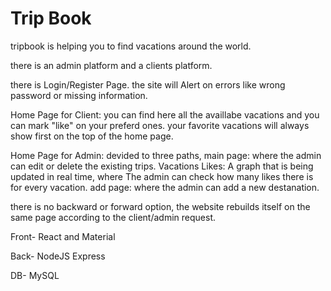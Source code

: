 # Trip Book
tripbook is helping you to find vacations around the world.

there is an admin platform and a clients platform.

there is Login/Register Page.
the site will Alert on errors like wrong password or missing information.

Home Page for Client:
you can find here all the availlabe vacations and you can mark "like" on your preferd ones.
your favorite vacations will always show first on the top of the home page.

Home Page for Admin:
devided to three paths,
main page: where the admin can edit or delete the existing trips.
Vacations Likes: A graph that is being updated in real time, where The admin can check how many likes there is for every vacation.
add page: where the admin can add a new destanation.

there is no backward or forward option, the website rebuilds itself on the same page according to the client/admin request.

Front- React and Material

Back- NodeJS Express

DB- MySQL
